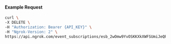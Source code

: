 <!-- Code generated for API Clients. DO NOT EDIT. -->

#### Example Request

```bash
curl \
-X DELETE \
-H "Authorization: Bearer {API_KEY}" \
-H "Ngrok-Version: 2" \
https://api.ngrok.com/event_subscriptions/esb_2wOmw9YvOSKKXkXWFSUmiJeQPpk/sources/ip_policy_updated.v0
```

